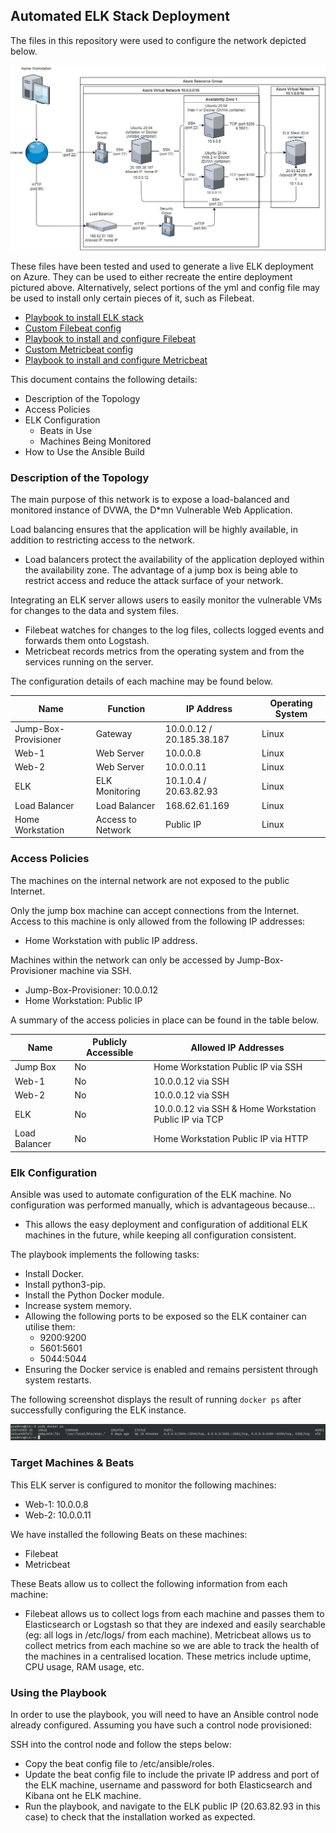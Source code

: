 ## Automated ELK Stack Deployment

The files in this repository were used to configure the network depicted below.

![Cloud network diagram](Images/Cloud_net.png)

These files have been tested and used to generate a live ELK deployment on Azure. They can be used to either recreate the entire deployment pictured above. Alternatively, select portions of the yml and config file may be used to install only certain pieces of it, such as Filebeat.

  - [Playbook to install ELK stack](Scripts/elk-playbook.yml)
  - [Custom Filebeat config](Scripts/filebeat.yml)
  - [Playbook to install and configure Filebeat](Scripts/filebeat-playbook.yml)
  - [Custom Metricbeat config](Scripts/metricbeat.yml)
  - [Playbook to install and configure Metricbeat](Scripts/metricbeat-playbook.yml)

This document contains the following details:
- Description of the Topology
- Access Policies
- ELK Configuration
  - Beats in Use
  - Machines Being Monitored
- How to Use the Ansible Build


### Description of the Topology

The main purpose of this network is to expose a load-balanced and monitored instance of DVWA, the D*mn Vulnerable Web Application.

Load balancing ensures that the application will be highly available, in addition to restricting access to the network.
- Load balancers protect the availability of the application deployed within the availability zone. The advantage of a jump box is being able to restrict access and reduce the attack surface of your network.

Integrating an ELK server allows users to easily monitor the vulnerable VMs for changes to the data and system files.
- Filebeat watches for changes to the log files, collects logged events and forwards them onto Logstash.
- Metricbeat records metrics from the operating system and from the services running on the server.

The configuration details of each machine may be found below.

| Name     | Function | IP Address | Operating System |
|----------|----------|------------|------------------|
| Jump-Box-Provisioner | Gateway | 10.0.0.12 / 20.185.38.187  | Linux            |
| Web-1    | Web Server | 10.0.0.8 | Linux            |
| Web-2    | Web Server | 10.0.0.11 | Linux            |
| ELK      | ELK Monitoring | 10.1.0.4 / 20.63.82.93 | Linux            |
| Load Balancer | Load Balancer | 168.62.61.169 | Linux |
| Home Workstation | Access to Network | Public IP | Linux |

### Access Policies

The machines on the internal network are not exposed to the public Internet. 

Only the jump box machine can accept connections from the Internet. Access to this machine is only allowed from the following IP addresses:
- Home Workstation with public IP address.

Machines within the network can only be accessed by Jump-Box-Provisioner machine via SSH.
- Jump-Box-Provisioner: 10.0.0.12
- Home Workstation: Public IP

A summary of the access policies in place can be found in the table below.

| Name     | Publicly Accessible | Allowed IP Addresses |
|----------|---------------------|----------------------|
| Jump Box | No | Home Workstation Public IP via SSH |
| Web-1 | No | 10.0.0.12 via SSH |
| Web-2 | No | 10.0.0.12 via SSH |
| ELK | No | 10.0.0.12 via SSH & Home Workstation Public IP via TCP |
| Load Balancer | No | Home Workstation Public IP via HTTP |

### Elk Configuration

Ansible was used to automate configuration of the ELK machine. No configuration was performed manually, which is advantageous because...
- This allows the easy deployment and configuration of additional ELK machines in the future, while keeping all configuration consistent.

The playbook implements the following tasks:
- Install Docker.
- Install python3-pip.
- Install the Python Docker module.
- Increase system memory.
- Allowing the following ports to be exposed so the ELK container can utilise them:
  - 9200:9200
  - 5601:5601
  - 5044:5044
- Ensuring the Docker service is enabled and remains persistent through system restarts.

The following screenshot displays the result of running `docker ps` after successfully configuring the ELK instance.

![Docker ps output](Images/docker_ps_output.png)

### Target Machines & Beats
This ELK server is configured to monitor the following machines:
- Web-1: 10.0.0.8
- Web-2: 10.0.0.11

We have installed the following Beats on these machines:
- Filebeat
- Metricbeat

These Beats allow us to collect the following information from each machine:
- Filebeat allows us to collect logs from each machine and passes them to Elasticsearch or Logstash so that they are indexed and easily searchable (eg: all logs in /etc/logs/ from each machine). Metricbeat allows us to collect metrics from each machine so we are able to track the health of the machines in a centralised location. These metrics include uptime, CPU usage, RAM usage, etc.

### Using the Playbook
In order to use the playbook, you will need to have an Ansible control node already configured. Assuming you have such a control node provisioned: 

SSH into the control node and follow the steps below:
- Copy the beat config file to /etc/ansible/roles.
- Update the beat config file to include the private IP address and port of the ELK machine, username and password for both Elasticsearch and Kibana ont he ELK machine.
- Run the playbook, and navigate to the ELK public IP (20.63.82.93 in this case) to check that the installation worked as expected.
